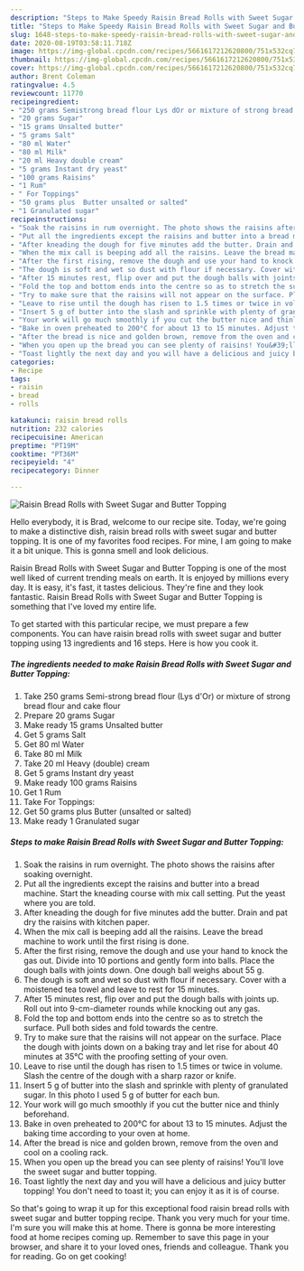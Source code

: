 ```yaml
---
description: "Steps to Make Speedy Raisin Bread Rolls with Sweet Sugar and Butter Topping"
title: "Steps to Make Speedy Raisin Bread Rolls with Sweet Sugar and Butter Topping"
slug: 1648-steps-to-make-speedy-raisin-bread-rolls-with-sweet-sugar-and-butter-topping
date: 2020-08-19T03:58:11.718Z
image: https://img-global.cpcdn.com/recipes/5661617212620800/751x532cq70/raisin-bread-rolls-with-sweet-sugar-and-butter-topping-recipe-main-photo.jpg
thumbnail: https://img-global.cpcdn.com/recipes/5661617212620800/751x532cq70/raisin-bread-rolls-with-sweet-sugar-and-butter-topping-recipe-main-photo.jpg
cover: https://img-global.cpcdn.com/recipes/5661617212620800/751x532cq70/raisin-bread-rolls-with-sweet-sugar-and-butter-topping-recipe-main-photo.jpg
author: Brent Coleman
ratingvalue: 4.5
reviewcount: 11770
recipeingredient:
- "250 grams Semistrong bread flour Lys dOr or mixture of strong bread flour and cake flour"
- "20 grams Sugar"
- "15 grams Unsalted butter"
- "5 grams Salt"
- "80 ml Water"
- "80 ml Milk"
- "20 ml Heavy double cream"
- "5 grams Instant dry yeast"
- "100 grams Raisins"
- "1 Rum"
- " For Toppings"
- "50 grams plus  Butter unsalted or salted"
- "1 Granulated sugar"
recipeinstructions:
- "Soak the raisins in rum overnight. The photo shows the raisins after soaking overnight."
- "Put all the ingredients except the raisins and butter into a bread machine. Start the kneading course with mix call setting. Put the yeast where you are told."
- "After kneading the dough for five minutes add the butter. Drain and pat dry the raisins with kitchen paper."
- "When the mix call is beeping add all the raisins. Leave the bread machine to work until the first rising is done."
- "After the first rising, remove the dough and use your hand to knock the gas out. Divide into 10 portions and gently form into balls. Place the dough balls with joints down. One dough ball weighs about 55 g."
- "The dough is soft and wet so dust with flour if necessary. Cover with a moistened tea towel and leave to rest for 15 minutes."
- "After 15 minutes rest, flip over and put the dough balls with joints up. Roll out into 9-cm-diameter rounds while knocking out any gas."
- "Fold the top and bottom ends into the centre so as to stretch the surface. Pull both sides and fold towards the centre."
- "Try to make sure that the raisins will not appear on the surface. Place the dough with joints down on a baking tray and let rise for about 40 minutes at 35°C with the proofing setting of your oven."
- "Leave to rise until the dough has risen to 1.5 times or twice in volume. Slash the centre of the dough with a sharp razor or knife."
- "Insert 5 g of butter into the slash and sprinkle with plenty of granulated sugar. In this photo I used 5 g of butter for each bun."
- "Your work will go much smoothly if you cut the butter nice and thinly beforehand."
- "Bake in oven preheated to 200°C for about 13 to 15 minutes. Adjust the baking time according to your oven at home."
- "After the bread is nice and golden brown, remove from the oven and cool on a cooling rack."
- "When you open up the bread you can see plenty of raisins! You&#39;ll love the sweet sugar and butter topping."
- "Toast lightly the next day and you will have a delicious and juicy butter topping! You don&#39;t need to toast it; you can enjoy it as it is of course."
categories:
- Recipe
tags:
- raisin
- bread
- rolls

katakunci: raisin bread rolls 
nutrition: 232 calories
recipecuisine: American
preptime: "PT19M"
cooktime: "PT36M"
recipeyield: "4"
recipecategory: Dinner

---
```



![Raisin Bread Rolls with Sweet Sugar and Butter Topping](https://img-global.cpcdn.com/recipes/5661617212620800/751x532cq70/raisin-bread-rolls-with-sweet-sugar-and-butter-topping-recipe-main-photo.jpg)

Hello everybody, it is Brad, welcome to our recipe site. Today, we're going to make a distinctive dish, raisin bread rolls with sweet sugar and butter topping. It is one of my favorites food recipes. For mine, I am going to make it a bit unique. This is gonna smell and look delicious.



Raisin Bread Rolls with Sweet Sugar and Butter Topping is one of the most well liked of current trending meals on earth. It is enjoyed by millions every day. It is easy, it's fast, it tastes delicious. They're fine and they look fantastic. Raisin Bread Rolls with Sweet Sugar and Butter Topping is something that I've loved my entire life.


To get started with this particular recipe, we must prepare a few components. You can have raisin bread rolls with sweet sugar and butter topping using 13 ingredients and 16 steps. Here is how you cook it.

<!--inarticleads1-->

##### The ingredients needed to make Raisin Bread Rolls with Sweet Sugar and Butter Topping:

1. Take 250 grams Semi-strong bread flour (Lys d&#39;Or) or mixture of strong bread flour and cake flour
1. Prepare 20 grams Sugar
1. Make ready 15 grams Unsalted butter
1. Get 5 grams Salt
1. Get 80 ml Water
1. Take 80 ml Milk
1. Take 20 ml Heavy (double) cream
1. Get 5 grams Instant dry yeast
1. Make ready 100 grams Raisins
1. Get 1 Rum
1. Take  For Toppings:
1. Get 50 grams plus  Butter (unsalted or salted)
1. Make ready 1 Granulated sugar




<!--inarticleads2-->

##### Steps to make Raisin Bread Rolls with Sweet Sugar and Butter Topping:

1. Soak the raisins in rum overnight. The photo shows the raisins after soaking overnight.
1. Put all the ingredients except the raisins and butter into a bread machine. Start the kneading course with mix call setting. Put the yeast where you are told.
1. After kneading the dough for five minutes add the butter. Drain and pat dry the raisins with kitchen paper.
1. When the mix call is beeping add all the raisins. Leave the bread machine to work until the first rising is done.
1. After the first rising, remove the dough and use your hand to knock the gas out. Divide into 10 portions and gently form into balls. Place the dough balls with joints down. One dough ball weighs about 55 g.
1. The dough is soft and wet so dust with flour if necessary. Cover with a moistened tea towel and leave to rest for 15 minutes.
1. After 15 minutes rest, flip over and put the dough balls with joints up. Roll out into 9-cm-diameter rounds while knocking out any gas.
1. Fold the top and bottom ends into the centre so as to stretch the surface. Pull both sides and fold towards the centre.
1. Try to make sure that the raisins will not appear on the surface. Place the dough with joints down on a baking tray and let rise for about 40 minutes at 35°C with the proofing setting of your oven.
1. Leave to rise until the dough has risen to 1.5 times or twice in volume. Slash the centre of the dough with a sharp razor or knife.
1. Insert 5 g of butter into the slash and sprinkle with plenty of granulated sugar. In this photo I used 5 g of butter for each bun.
1. Your work will go much smoothly if you cut the butter nice and thinly beforehand.
1. Bake in oven preheated to 200°C for about 13 to 15 minutes. Adjust the baking time according to your oven at home.
1. After the bread is nice and golden brown, remove from the oven and cool on a cooling rack.
1. When you open up the bread you can see plenty of raisins! You&#39;ll love the sweet sugar and butter topping.
1. Toast lightly the next day and you will have a delicious and juicy butter topping! You don&#39;t need to toast it; you can enjoy it as it is of course.




So that's going to wrap it up for this exceptional food raisin bread rolls with sweet sugar and butter topping recipe. Thank you very much for your time. I'm sure you will make this at home. There is gonna be more interesting food at home recipes coming up. Remember to save this page in your browser, and share it to your loved ones, friends and colleague. Thank you for reading. Go on get cooking!
